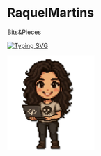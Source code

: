 # RaquelMartins
Bits&amp;Pieces

<a href="https://git.io/typing-svg"><img src="https://readme-typing-svg.demolab.com?font=Bitcount+Prop+Single&duration=2000&pause=500&color=16BA1BE1&vCenter=true&repeat=false&width=435&height=200&lines=Hello%2C;I'm+Raquel+Martins;Welcome+to+my+garden%F0%9F%8D%80;Fell+free+to+explore" alt="Typing SVG" /></a>
 
<img src="https://github.com/RmGarden/RaquelMartins/blob/main/assests/rm_agit1.png" alt="RmAvatar" width="200"/>
